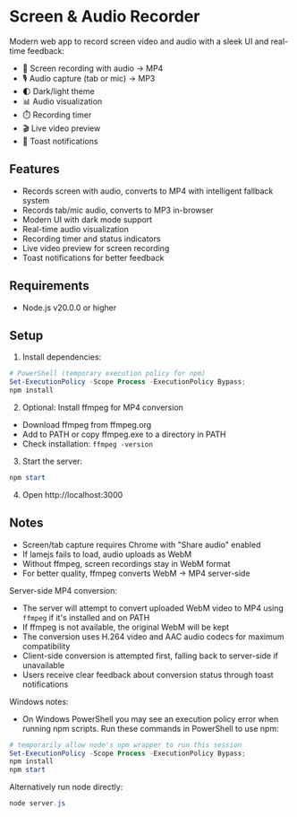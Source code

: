 # Screen & Audio Recorder

Modern web app to record screen video and audio with a sleek UI and real-time feedback:

- 🎥 Screen recording with audio → MP4
- 🎙️ Audio capture (tab or mic) → MP3
- 🌓 Dark/light theme
- 📊 Audio visualization
- ⏱️ Recording timer
- 🎬 Live video preview
- 🔔 Toast notifications

## Features

- Records screen with audio, converts to MP4 with intelligent fallback system
- Records tab/mic audio, converts to MP3 in-browser
- Modern UI with dark mode support
- Real-time audio visualization
- Recording timer and status indicators
- Live video preview for screen recording
- Toast notifications for better feedback

## Requirements

- Node.js v20.0.0 or higher

## Setup

1. Install dependencies:
```powershell
# PowerShell (temporary execution policy for npm)
Set-ExecutionPolicy -Scope Process -ExecutionPolicy Bypass;
npm install
```

2. Optional: Install ffmpeg for MP4 conversion
- Download ffmpeg from ffmpeg.org
- Add to PATH or copy ffmpeg.exe to a directory in PATH
- Check installation: `ffmpeg -version`

3. Start the server:
```powershell
npm start
```

4. Open http://localhost:3000

## Notes

- Screen/tab capture requires Chrome with "Share audio" enabled
- If lamejs fails to load, audio uploads as WebM
- Without ffmpeg, screen recordings stay in WebM format
- For better quality, ffmpeg converts WebM → MP4 server-side

Server-side MP4 conversion:
- The server will attempt to convert uploaded WebM video to MP4 using `ffmpeg` if it's installed and on PATH
- If ffmpeg is not available, the original WebM will be kept
- The conversion uses H.264 video and AAC audio codecs for maximum compatibility
- Client-side conversion is attempted first, falling back to server-side if unavailable
- Users receive clear feedback about conversion status through toast notifications

Windows notes:
- On Windows PowerShell you may see an execution policy error when running npm scripts. Run these commands in PowerShell to use npm:

```powershell
# temporarily allow node's npm wrapper to run this session
Set-ExecutionPolicy -Scope Process -ExecutionPolicy Bypass;
npm install
npm start
```

Alternatively run node directly:

```powershell
node server.js
```
